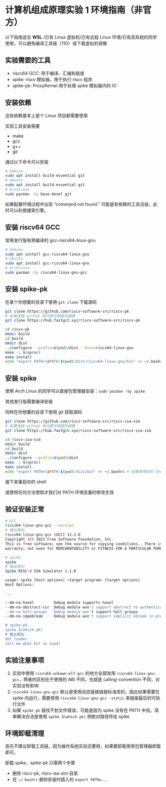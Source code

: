 # 计算机组成原理实验 1 环境指南（非官方）

以下指南适合 **WSL** /已有 Linux 虚拟机/已有远程 Linux 环境/已有双系统的同学使用，可以避免编译工具链（11G）或下载虚拟机镜像

## 实验需要的工具

- riscv64 GCC: 用于编译、汇编和链接
- spike: riscv 模拟器，用于执行 riscv 程序
- spike-pk: ProxyKernel 用于处理 spike 模拟器内的 IO

## 安装依赖

这些依赖基本上是个 Linux 项目都需要使用

实验工具安装需要

- make
- gcc
- g++
- git

通过以下命令可以安装

```sh
# Debian
sudo apt install build-essential git
# Ubuntu
sudo apt install build-essential git
# ArchLinux
sudo pacman -Sy base-devel git
```

如果配置环境过程中出现 “command not found.” 可能是有依赖的工具没装，此时可以利用搜索引擎。

## 安装 riscv64 GCC

常用发行版有预编译的 gcc-riscv64-linux-gnu

```sh
# Debian
sudo apt install gcc-riscv64-linux-gnu
# Ubuntu
sudo apt install gcc-riscv64-linux-gnu
# ArchLinux
sudo pacman -Sy riscv64-linux-gnu-gcc
```

## 安装 spike-pk

在某个你想要的目录下使用 `git clone` 下载源码

```sh
git clone https://github.com/riscv-software-src/riscv-pk
# 如果连接 github 有问题可用国内镜像
git clone https://hub.fastgit.xyz/riscv-software-src/riscv-pk

cd riscv-pk
mkdir build
cd build
mkdir dist
../configure --prefix=$(pwd)/dist --host=riscv64-linux-gnu
make -j $(nproc)
make install
echo "export PATH=\$PATH:$(pwd)/dist/riscv64-linux-gnu/bin" >> ~/.bashrc # 如果使用别的 Shell 自行类比更改
```

## 安装 spike

使用 Arch Linux 的同学可以直接包管理器安装：`sudo pacman -Sy spike`

其他发行版需要编译安装

同样在你想要的目录下使用 git 获取源码

```sh
git clone https://github.com/riscv-software-src/riscv-isa-sim
# 如果连接 github 有问题可用国内镜像
git clone https://hub.fastgit.xyz/riscv-software-src/riscv-isa-sim

cd riscv-isa-sim
mkdir build
cd build
mkdir dist
../configure --prefix=$(pwd)/dist
make -j $(nproc)
make install
echo "export PATH=\$PATH:$(pwd)/dist/bin" >> ~/.bashrc # 如果使用别的 Shell 自行类比更改
```

接下来重启你的 shell

或使用任何方法使刚才我们对 PATH 环境变量的修改生效

## 验证安装正常

```sh
# GCC
riscv64-linux-gnu-gcc --version
# 输出类似
riscv64-linux-gnu-gcc (GCC) 11.1.0
Copyright (C) 2021 Free Software Foundation, Inc.
This is free software; see the source for copying conditions.  There is NO
warranty; not even for MERCHANTABILITY or FITNESS FOR A PARTICULAR PURPOSE.

# spike
spike
# 输出类似
Spike RISC-V ISA Simulator 1.1.0

usage: spike [host options] <target program> [target options]
Host Options:

...

--dm-no-hasel         Debug module supports hasel
--dm-no-abstract-csr  Debug module won't support abstract to authenticate
--dm-no-halt-groups   Debug module won't support halt groups
--dm-no-impebreak     Debug module won't support implicit ebreak in program buffer

# spike-pk
spike $(which pk)
# 输出类似
bbl loader
tell me what ELF to load!
```

## 实验注意事项

1. 实验中使用 `riscv64-unkown-elf-gcc` 的地方全部改用 `riscv64-linux-gnu-gcc`，两者的区别在于使用的 ABI 不同，也就是 calling-convention 不同，对实验没有影响
2. `riscv64-linux-gnu-gcc` 默认是使用动态链接链接标准库的，因此如果需要在 spike 内运行，需要使用 `riscv64-linux-gnu-gcc -static` 来链接最后的可执行文件
3. 如果 `spike pk` 报找不到文件错误，可能是因为 spike 没有在 PATH 中找，简单解决办法是使用 `spike $(which pk)` 把绝对路径传给 spike

## 环境卸载清理

首先不建议卸载工具链，因为操作系统实验还要用，如果要卸载使用包管理器卸载即可。

卸载 spike，spike-pk 只需两个步骤

- 删除 riscv-pk, riscv-isa-sim 目录
- 在 `~/.bashrc` 删除安装时插入的 `export PATH=...`
